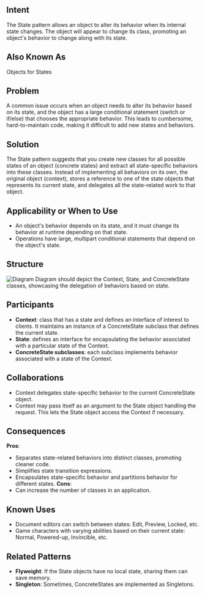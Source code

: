 ## Intent
The State pattern allows an object to alter its behavior when its internal state changes. The object will appear to change its class, promoting an object's behavior to change along with its state.
## Also Known As
Objects for States
## Problem
A common issue occurs when an object needs to alter its behavior based on its state, and the object has a large conditional statement (switch or if/else) that chooses the appropriate behavior. This leads to cumbersome, hard-to-maintain code, making it difficult to add new states and behaviors.
## Solution
The State pattern suggests that you create new classes for all possible states of an object (concrete states) and extract all state-specific behaviors into these classes. Instead of implementing all behaviors on its own, the original object (context), stores a reference to one of the state objects that represents its current state, and delegates all the state-related work to that object.
## Applicability or When to Use
- An object's behavior depends on its state, and it must change its behavior at runtime depending on that state.
- Operations have large, multipart conditional statements that depend on the object's state.
## Structure
![Diagram](link-to-your-state-diagram-image)
Diagram should depict the Context, State, and ConcreteState classes, showcasing the delegation of behaviors based on state.
## Participants
- **Context**: class that has a state and defines an interface of interest to clients. It maintains an instance of a ConcreteState subclass that defines the current state.
- **State**: defines an interface for encapsulating the behavior associated with a particular state of the Context.
- **ConcreteState subclasses**: each subclass implements behavior associated with a state of the Context.
## Collaborations
- Context delegates state-specific behavior to the current ConcreteState object.
- Context may pass itself as an argument to the State object handling the request. This lets the State object access the Context if necessary.
## Consequences
**Pros**:
- Separates state-related behaviors into distinct classes, promoting cleaner code.
- Simplifies state transition expressions.
- Encapsulates state-specific behavior and partitions behavior for different states.
**Cons**:
- Can increase the number of classes in an application.
## Known Uses
- Document editors can switch between states: Edit, Preview, Locked, etc.
- Game characters with varying abilities based on their current state: Normal, Powered-up, Invincible, etc.
## Related Patterns
- **Flyweight**: If the State objects have no local state, sharing them can save memory.
- **Singleton**: Sometimes, ConcreteStates are implemented as Singletons.